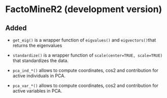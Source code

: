 # FactoMineR2 (development version)

## Added

* `get_eig()` is a wrapper function of `eigvalues()` and `eigvectors()`that returns the eigenvalues

* `standardize()` is a wrapper function of `scale(center=TRUE, scale=TRUE)` that standardizes the data.

* `pca_ind_*()` allows to compute coordinates, cos2 and contribution for active individuals in PCA.

* `pca_var_*()` allows to compute coordinates, cos2 and contribution for active variables in PCA.
